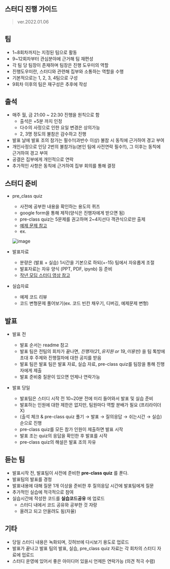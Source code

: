 스터디 진행 가이드
------------------
>ver.2022.01.06

## 팀
- 1~8회차까지는 지정된 팀으로 활동
- 9~12회차부터 관심분야에 근거해 팀 재편성
- 각 팀 당 팀장이 존재하며 팀장은 진행 도우미의 역할
- 진행도우미란, 스터디와 관련해 집부와 소통하는 역할을 수행
- 기본적으로는 1, 2, 3, 4팀으로 구성
- 9회차 이후의 팀은 재구성은 추후에 작성

## 출석
- 매주 월, 금 21:00 ~ 22:30 진행을 원칙으로 함
    - 출석은 +5분 까지 인정
    - 다수의 사정으로 인한 요일 변경은 상의가능
    - 2, 3명 정도의 불참은 감수하고 진행
- 발표 날에 발표 조의 참가는 필수!!(과반수 이상) 불참 시 동칙에 근거하여 경고 부여
- 개인사정으로 인당 2번의 불참가능(본인 팀에 사전연락 필수!!), 그 이후는 동칙에 근거하여 경고 부여
- 공결은 집부에게 개인적으로 연락
- 추가적인 사항은 동칙에 근거하여 집부 회의를 통해 결정

## 스터디 준비
- pre_class quiz
   - 사전에 공부한 내용을 확인하는 용도의 퀴즈
   - google form을 통해 제작(양식은 진행자에게 받으면 됨)
   - pre-class quiz는 5문제를 권고하며 2~4지선다 객관식으로만 출제
   - [예제 문제 참고](http://www.kmooc.kr/courses/course-v1:HGUk+HGU05+2021_T2/course/)
   - ex.
   
   ![image](https://user-images.githubusercontent.com/54783158/148311000-1b01392c-3676-42a3-a12c-5b1cb611c294.png)

- 발표자료
   - 분량은 (발표 + 실습) 1시간을 기본으로 하되(+-15) 팀에서 자유롭게 조절
   - 발표자료는 자유 양식 (PPT, PDF, ipynb) 등 준비
   - [작년 모딥 스터디 영상 참고](https://github.com/sejongsmarcle/2021_Winter_AiStudy)
 
- 실습자료
   - 예제 코드 리뷰
   - 코드 변형문제 풀어보기(ex. 코드 빈칸 채우기, 디버깅, 예제문제 변형)

## 발표
- 발표 전
    - 발표 순서는 readme 참고
    - 발표 팀은 전팀의 회차가 끝나면, *진행자(21_유지원 or 19_이용빈)* 을 팀 톡방에 초대 후 주제와 진행절차에 대한 공지를 받음
    - 발표 팀은 발표 팀은 발표 자료, 실습 자료, pre-class quiz를 팀장을 통해 진행자에게 제출
    - 발표 준비중 질문이 있으면 언제나 연락가능

- 발표 당일
    - 발표팀은 스터디 시작 전 10~20분 전에 미리 들어와서 발표 및 실습 준비
    - 발표하는 인원에 대한 제한은 없지만, 팀원마다 역할 분배가 필요 (프리라이더X)
    - (출석 체크 & pre-class quiz 풀기 → 발표 → 질의응답 → 쉬는시간 → 실습) 순으로 진행
    - pre-class quiz를 모든 참가 인원이 제출하면 발표 시작
    - 발표 조는 quiz의 응답을 확인한 후 발표를 시작
    - pre-class quiz의 해설은 발표 조의 자유

## 듣는 팀
- 발표시작 전, 발표팀이 사전에 준비한 **pre-class quiz** 를 푼다.
- 발표팀의 발표를 경청
- 발표내용에 대해 질문 1개 이상을 준비한 후 질의응답 시간에 발표팀에게 질문
- 추가적인 실습에 적극적으로 참여
- 실습시간에 작성한 코드를 **실습코드공유** 에 업로드
   - 스터디 내에서 코드 공유와 공부한 것 자랑
   - 올려고 되고 안올려도 됨(자율)

## 기타
- 당일 스터디 내용은 녹화되며, 깃허브에 다시보기 용도로 업로드
- 발표가 끝나고 발표 팀의 발표, 실습, pre_class quiz 자료는 각 회차의 스터디 자료에 업로드
- 스터디 운영에 있어서 좋은 아이디어 있을시 언제든 연락가능 (의견 적극 수렴)
